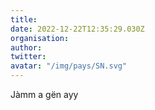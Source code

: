 ```yaml
---
title: 
date: 2022-12-22T12:35:29.030Z
organisation: 
author: 
twitter: 
avatar: "/img/pays/SN.svg"
---
```


Jàmm a gën ayy 